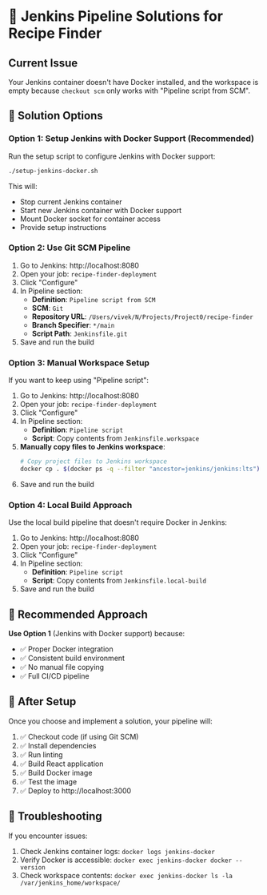 # 🚀 Jenkins Pipeline Solutions for Recipe Finder

## Current Issue
Your Jenkins container doesn't have Docker installed, and the workspace is empty because `checkout scm` only works with "Pipeline script from SCM".

## 🎯 Solution Options

### Option 1: Setup Jenkins with Docker Support (Recommended)

Run the setup script to configure Jenkins with Docker support:

```bash
./setup-jenkins-docker.sh
```

This will:
- Stop current Jenkins container
- Start new Jenkins container with Docker support
- Mount Docker socket for container access
- Provide setup instructions

### Option 2: Use Git SCM Pipeline

1. Go to Jenkins: http://localhost:8080
2. Open your job: `recipe-finder-deployment`
3. Click "Configure"
4. In Pipeline section:
   - **Definition**: `Pipeline script from SCM`
   - **SCM**: `Git`
   - **Repository URL**: `/Users/vivek/N/Projects/Project0/recipe-finder`
   - **Branch Specifier**: `*/main`
   - **Script Path**: `Jenkinsfile.git`
5. Save and run the build

### Option 3: Manual Workspace Setup

If you want to keep using "Pipeline script":

1. Go to Jenkins: http://localhost:8080
2. Open your job: `recipe-finder-deployment`
3. Click "Configure"
4. In Pipeline section:
   - **Definition**: `Pipeline script`
   - **Script**: Copy contents from `Jenkinsfile.workspace`
5. **Manually copy files to Jenkins workspace**:
   ```bash
   # Copy project files to Jenkins workspace
   docker cp . $(docker ps -q --filter "ancestor=jenkins/jenkins:lts"):/var/jenkins_home/workspace/recipe-finder-deployment/
   ```
6. Save and run the build

### Option 4: Local Build Approach

Use the local build pipeline that doesn't require Docker in Jenkins:

1. Go to Jenkins: http://localhost:8080
2. Open your job: `recipe-finder-deployment`
3. Click "Configure"
4. In Pipeline section:
   - **Definition**: `Pipeline script`
   - **Script**: Copy contents from `Jenkinsfile.local-build`
5. Save and run the build

## 🎯 Recommended Approach

**Use Option 1** (Jenkins with Docker support) because:
- ✅ Proper Docker integration
- ✅ Consistent build environment
- ✅ No manual file copying
- ✅ Full CI/CD pipeline

## 🚀 After Setup

Once you choose and implement a solution, your pipeline will:
1. ✅ Checkout code (if using Git SCM)
2. ✅ Install dependencies
3. ✅ Run linting
4. ✅ Build React application
5. ✅ Build Docker image
6. ✅ Test the image
7. ✅ Deploy to http://localhost:3000

## 🔧 Troubleshooting

If you encounter issues:
1. Check Jenkins container logs: `docker logs jenkins-docker`
2. Verify Docker is accessible: `docker exec jenkins-docker docker --version`
3. Check workspace contents: `docker exec jenkins-docker ls -la /var/jenkins_home/workspace/`
